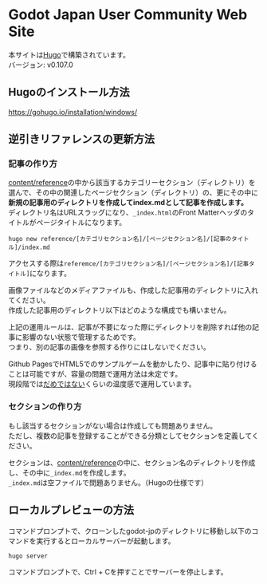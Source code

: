 # Godot Japan User Community Web Site

本サイトは[Hugo](https://gohugo.io/)で構築されています。  
バージョン: v0.107.0

## Hugoのインストール方法
https://gohugo.io/installation/windows/

## 逆引きリファレンスの更新方法

### 記事の作り方

[content/reference](/tree/main/content/reference)の中から該当するカテゴリーセクション（ディレクトリ）を選んで、その中の関連したページセクション（ディレクトリ）の、更にその中に**新規の記事用のディレクトリを作成してindex.mdとして記事を作成します。**  
ディレクトリ名はURLスラッグになり、`_index.html`のFront Matterヘッダのタイトルがページタイトルになります。

```
hugo new reference/[カテゴリセクション名]/[ページセクション名]/[記事のタイトル]/index.md
```

アクセスする際は`referemce/[カテゴリセクション名]/[ページセクション名]/[記事タイトル]`になります。

画像ファイルなどのメディアファイルも、作成した記事用のディレクトリに入れてください。  
作成した記事用のディレクトリ以下はどのような構成でも構いません。

上記の運用ルールは、記事が不要になった際にディレクトリを削除すれば他の記事に影響のない状態で管理するためです。  
つまり、別の記事の画像を参照する作りにはしないでください。

Github PagesでHTML5でのサンプルゲームを動かしたり、記事中に貼り付けることは可能ですが、容量の問題で運用方法は未定です。  
現段階では<u>だめではない</u>くらいの温度感で運用しています。

### セクションの作り方

もし該当するセクションがない場合は作成しても問題ありません。  
ただし、複数の記事を登録することができる分類としてセクションを定義してください。

セクションは、[content/reference](/tree/main/content/reference)の中に、セクション名のディレクトリを作成し、その中に`_index.md`を作成します。  
`_index.md`は空ファイルで問題ありません。（Hugoの仕様です）

## ローカルプレビューの方法

コマンドプロンプトで、クローンしたgodot-jpのディレクトリに移動し以下のコマンドを実行するとローカルサーバーが起動します。

```
hugo server
```

コマンドプロンプトで、Ctrl + Cを押すことでサーバーを停止します。